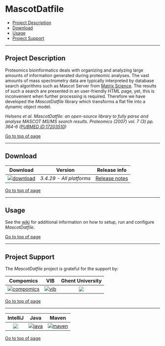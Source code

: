 # MascotDatfile

 * [Project Description](#project-description)
 * [Download](#download)
 * [Usage](#usage)
 * [Project Support](#project-support)

----

## Project Description

Proteomics bioinformatics deals with organizing and analyzing large amounts of information generated during proteomic analyses. The vast amounts of mass spectrometry data are typically interpreted by database search algorithms such as Mascot Server from [Matrix Science](http://www.matrixscience.com/). The results of such a search are presented in an user-friendly HTML page, yet, this is inconvenient when further processing is required. Therefore we have developed the *MascotDatfile* library which transforms a flat file into a dynamic object model.

*Helsens et al. MascotDatfile: an open-source library to fully parse and analyse MASCOT MS/MS search results. Proteomics (2007) vol. 7 (3) pp. 364-6 ([PUBMED ID:17203510](http://www.ncbi.nlm.nih.gov/pubmed/17203510))*

[Go to top of page](#mascotdatfile)

----

## Download
| Download | Version | Release info |
| :------------: |:---------------:| :-----:|
| [![download](https://github.com/compomics/mascotdatfile/wiki/images/download_button.png)](http://genesis.ugent.be/maven2/com/compomics/mascotdatfile/3.4.29/mascotdatfile-3.4.29.zip) | *3.4.29 - All platforms* |    [Release notes](https://github.com/compomics/mascotdatfile/wiki/ReleaseNotes) |

[Go to top of page](#mascotdatfile)

----

## Usage
See the [wiki](https://github.com/compomics/mascotdatfile/wiki) for additional information on how to setup, run and configure *MascotDatfile*.

[Go to top of page](#mascotdatfile)

----

## Project Support

The *MascotDatfile* project is grateful for the support by:

| Compomics | VIB | Ghent University|
|:--:|:--:|:--:|
| [![compomics](http://genesis.ugent.be/public_data/image/compomics.png)](http://www.compomics.com) | [![vib](http://genesis.ugent.be/public_data/image/vib.png)](http://www.vib.be) | [![](http://genesis.ugent.be/public_data/image/ugent.png)](http://www.ugent.be/en) |

[Go to top of page](#mascotdatfile)

----

| IntelliJ | Java | Maven |
|:--:|:--:|:--:|
| [![]( https://www.jetbrains.com/idea/docs/logo_intellij_idea.png)](https://www.jetbrains.com/idea/) | [![java](http://genesis.ugent.be/public_data/image/java.png)](http://java.com/en/) | [![maven](http://genesis.ugent.be/public_data/image/maven.png)](http://maven.apache.org/) |

[Go to top of page](#mascotdatfile)
